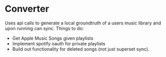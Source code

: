 # Converter
Uses api calls to generate a local groundtruth of a users music library and upon running can sync. 
Things to do: 
- Get Apple Music Songs given playlists
- Implement spotify oauth for private playlists
- Build out functionality for deleted songs (not just superset sync). 
